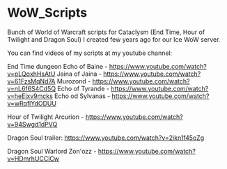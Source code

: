 # WoW_Scripts
Bunch of World of Warcraft scripts for Cataclysm (End Time, Hour of Twilight and Dragon Soul) I created few years ago for our Ice WoW server.

You can find videos of my scripts at my youtube channel: 

End Time dungeon
Echo of Baine - https://www.youtube.com/watch?v=pLQqxhHsAtU
Jaina of Jaina - https://www.youtube.com/watch?v=61FzsMqNd7A
Murozond - https://www.youtube.com/watch?v=nL6f6S4Cd5Q
Echo of Tyrande - https://www.youtube.com/watch?v=heEjxv9mcks
Echo od Sylvanas - https://www.youtube.com/watch?v=wRqflYdODUU

Hour of Twilight
Arcurion - https://www.youtube.com/watch?v=94Swgd1dPVQ

Dragon Soul trailer: https://www.youtube.com/watch?v=2ikn1f45oZg

Dragon Soul
Warlord Zon'ozz - https://www.youtube.com/watch?v=HDmrhUCClCw

